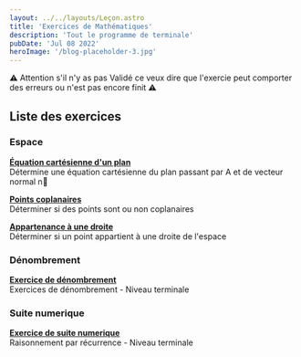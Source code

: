 ```yaml
---
layout: ../../layouts/Leçon.astro
title: 'Exercices de Mathématiques'
description: 'Tout le programme de terminale'
pubDate: 'Jul 08 2022'
heroImage: '/blog-placeholder-3.jpg'
---
```


<div class="card">
<div class="card-content">
<p> ⚠️ Attention s'il n'y as pas <span class="tag"> Validé </span> ce veux dire que l'exercie peut comporter des erreurs ou n'est pas encore finit ⚠️ </p>
</div>
</div>

<div class="content">
  <h2 class="title is-4 mb-5">Liste des exercices</h2>
  
  <div class="block">
    <h3 class="title is-5 mb-4">Espace</h3>
    <div class="box">
      <article class="media">
        <div class="media-content">
          <div class="content">
            <p>
              <a href="/Germain/ex/ex_1_T/" class="has-text-link is-size-5">
                <strong>Équation cartésienne d'un plan</strong>
              </a>
              <br>
              Détermine une équation cartésienne du plan passant par A et de vecteur normal n⃗
            </p>
          </div>
        </div>
      </article>
      <article class="media mt-4">
        <div class="media-content">
          <div class="content">
            <p>
              <a href="/Germain/ex/ex_2_T/" class="has-text-link is-size-5">
                <strong>Points coplanaires</strong>
              </a>
              <br>
              Déterminer si des points sont ou non coplanaires
            </p>
          </div>
        </div>
      </article>
      <article class="media mt-4">
        <div class="media-content">
          <div class="content">
            <p>
              <a href="/Germain/ex/ex_3_T/" class="has-text-link is-size-5">
                <strong>Appartenance à une droite</strong>
              </a>
              <br>
              Déterminer si un point appartient à une droite de l'espace
            </p>
          </div>
        </div>
      </article>
    </div>
  </div>



                  



  <div class="block">
    <h3 class="title is-5  mb-4">Dénombrement</h3>
    <div class="box">
      <article class="media">
        <div class="media-content">
          <div class="content">
            <p>
              <a href="/Germain/ex/ex_8_T/" class="has-text-link is-size-5">
                <strong>Exercice de dénombrement</strong>
              </a>
              <br>
              Exercices de dénombrement - Niveau terminale
            </p>
          </div>
        </div>
      </article>
    </div>
  <h3 class="title is-5  mb-4">Suite numerique</h3>
    <div class="box">
      <article class="media">
        <div class="media-content">
          <div class="content">
            <p>
              <a href="/Germain/ex/ex_4_T/" class="has-text-link is-size-5">
                <strong>Exercice de suite numerique</strong>
              </a>
              <br>
              Raisonnement par récurrence - Niveau terminale
            </p>
          </div>
        </div>
      </article>
    </div>

  </div>
</div>